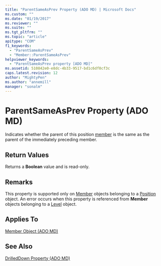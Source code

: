 ```yaml
---
title: "ParentSameAsPrev Property (ADO MD) | Microsoft Docs"
ms.custom: ""
ms.date: "01/19/2017"
ms.reviewer: ""
ms.suite: ""
ms.tgt_pltfrm: ""
ms.topic: "article"
apitype: "COM"
f1_keywords: 
  - "ParentSameAsPrev"
  - "Member::ParentSameAsPrev"
helpviewer_keywords: 
  - "ParentSameAsPrev property [ADO MD]"
ms.assetid: 510842e0-e8dc-4b33-9517-bd1c6df0cf3c
caps.latest.revision: 12
author: "MightyPen"
ms.author: "annemill"
manager: "sonalm"
---
```

# ParentSameAsPrev Property (ADO MD)
Indicates whether the parent of this position [member](../../../ado/reference/ado-md-api/member-object-ado-md.md) is the same as the parent of the immediately preceding member.  
  
## Return Values  
 Returns a **Boolean** value and is read-only.  
  
## Remarks  
 This property is supported only on [Member](../../../ado/reference/ado-md-api/member-object-ado-md.md) objects belonging to a [Position](../../../ado/reference/ado-md-api/position-object-ado-md.md) object. An error occurs when this property is referenced from **Member** objects belonging to a [Level](../../../ado/reference/ado-md-api/level-object-ado-md.md) object.  
  
## Applies To  
 [Member Object (ADO MD)](../../../ado/reference/ado-md-api/member-object-ado-md.md)  
  
## See Also  
 [DrilledDown Property (ADO MD)](../../../ado/reference/ado-md-api/drilleddown-property-ado-md.md)